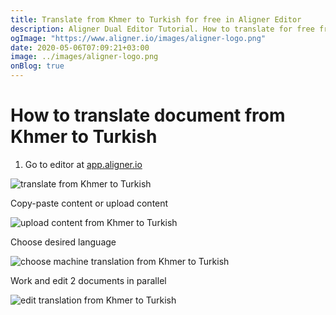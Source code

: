 ```yaml
---
title: Translate from Khmer to Turkish for free in Aligner Editor
description: Aligner Dual Editor Tutorial. How to translate for free from Khmer to Turkish. Aligner is multilingual document management platform. 
ogImage: "https://www.aligner.io/images/aligner-logo.png"
date: 2020-05-06T07:09:21+03:00
image: ../images/aligner-logo.png
onBlog: true
---
```


# How to translate document from Khmer to Turkish

1. Go to editor at [app.aligner.io](https://app.aligner.io "Aligner App web page")

![translate from Khmer to Turkish](../aligner-blank-editor.png "translate from Khmer to Turkish")

Copy-paste content or upload content

![upload content from Khmer to Turkish](../aligner-uploaded-document.png "upload content from Khmer to Turkish")

Choose desired language

![choose machine translation from Khmer to Turkish](../aligner-language-dropdown.png "choose machine translation from Khmer to Turkish")

Work and edit 2 documents in parallel

![edit translation from Khmer to Turkish](../aligner-double-sitded-editor.png "edit translation from Khmer to Turkish")

